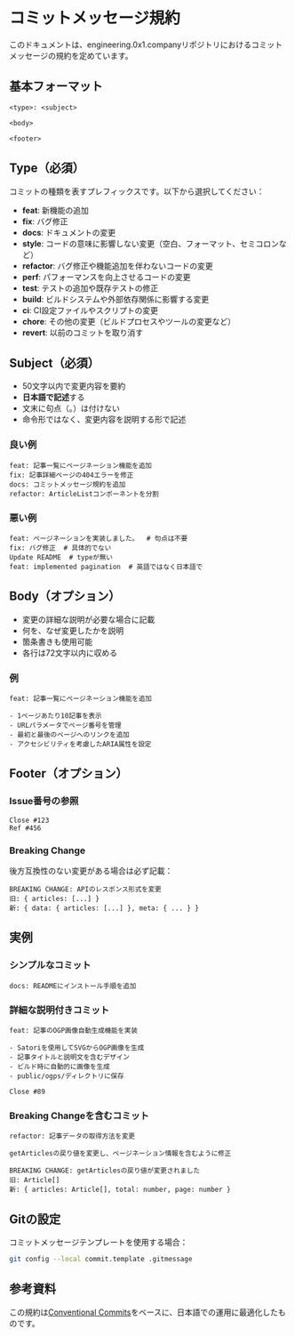 # コミットメッセージ規約

このドキュメントは、engineering.0x1.companyリポジトリにおけるコミットメッセージの規約を定めています。

## 基本フォーマット

```
<type>: <subject>

<body>

<footer>
```

## Type（必須）

コミットの種類を表すプレフィックスです。以下から選択してください：

- **feat**: 新機能の追加
- **fix**: バグ修正
- **docs**: ドキュメントの変更
- **style**: コードの意味に影響しない変更（空白、フォーマット、セミコロンなど）
- **refactor**: バグ修正や機能追加を伴わないコードの変更
- **perf**: パフォーマンスを向上させるコードの変更
- **test**: テストの追加や既存テストの修正
- **build**: ビルドシステムや外部依存関係に影響する変更
- **ci**: CI設定ファイルやスクリプトの変更
- **chore**: その他の変更（ビルドプロセスやツールの変更など）
- **revert**: 以前のコミットを取り消す

## Subject（必須）

- 50文字以内で変更内容を要約
- **日本語で記述**する
- 文末に句点（。）は付けない
- 命令形ではなく、変更内容を説明する形で記述

### 良い例
```
feat: 記事一覧にページネーション機能を追加
fix: 記事詳細ページの404エラーを修正
docs: コミットメッセージ規約を追加
refactor: ArticleListコンポーネントを分割
```

### 悪い例
```
feat: ページネーションを実装しました。  # 句点は不要
fix: バグ修正  # 具体的でない
Update README  # typeが無い
feat: implemented pagination  # 英語ではなく日本語で
```

## Body（オプション）

- 変更の詳細な説明が必要な場合に記載
- 何を、なぜ変更したかを説明
- 箇条書きも使用可能
- 各行は72文字以内に収める

### 例
```
feat: 記事一覧にページネーション機能を追加

- 1ページあたり10記事を表示
- URLパラメータでページ番号を管理
- 最初と最後のページへのリンクを追加
- アクセシビリティを考慮したARIA属性を設定
```

## Footer（オプション）

### Issue番号の参照
```
Close #123
Ref #456
```

### Breaking Change
後方互換性のない変更がある場合は必ず記載：
```
BREAKING CHANGE: APIのレスポンス形式を変更
旧: { articles: [...] }
新: { data: { articles: [...] }, meta: { ... } }
```

## 実例

### シンプルなコミット
```
docs: READMEにインストール手順を追加
```

### 詳細な説明付きコミット
```
feat: 記事のOGP画像自動生成機能を実装

- Satoriを使用してSVGからOGP画像を生成
- 記事タイトルと説明文を含むデザイン
- ビルド時に自動的に画像を生成
- public/ogps/ディレクトリに保存

Close #89
```

### Breaking Changeを含むコミット
```
refactor: 記事データの取得方法を変更

getArticlesの戻り値を変更し、ページネーション情報を含むように修正

BREAKING CHANGE: getArticlesの戻り値が変更されました
旧: Article[]
新: { articles: Article[], total: number, page: number }
```

## Gitの設定

コミットメッセージテンプレートを使用する場合：

```bash
git config --local commit.template .gitmessage
```

## 参考資料

この規約は[Conventional Commits](https://www.conventionalcommits.org/)をベースに、日本語での運用に最適化したものです。